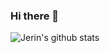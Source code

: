 ### Hi there 👋



![Jerin's github stats](https://github-readme-stats.vercel.app/api?username=jerinjohny-ktnm&show_icons=true&theme=synthwave)
